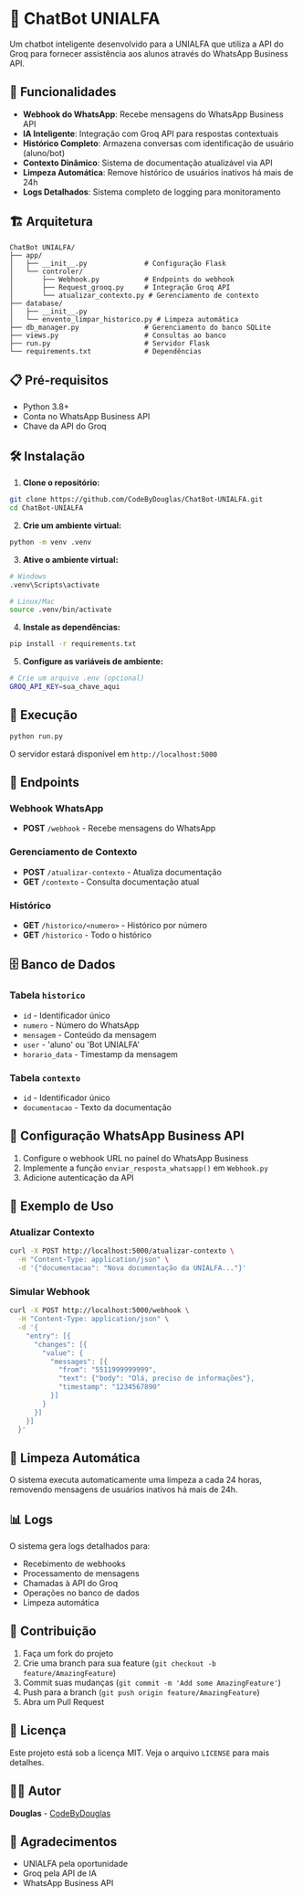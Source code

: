 # 🤖 ChatBot UNIALFA

Um chatbot inteligente desenvolvido para a UNIALFA que utiliza a API do Groq para fornecer assistência aos alunos através do WhatsApp Business API.

## 🚀 Funcionalidades

- **Webhook do WhatsApp**: Recebe mensagens do WhatsApp Business API
- **IA Inteligente**: Integração com Groq API para respostas contextuais
- **Histórico Completo**: Armazena conversas com identificação de usuário (aluno/bot)
- **Contexto Dinâmico**: Sistema de documentação atualizável via API
- **Limpeza Automática**: Remove histórico de usuários inativos há mais de 24h
- **Logs Detalhados**: Sistema completo de logging para monitoramento

## 🏗️ Arquitetura

```
ChatBot UNIALFA/
├── app/
│   ├── __init__.py              # Configuração Flask
│   └── controler/
│       ├── Webhook.py           # Endpoints do webhook
│       ├── Request_grooq.py     # Integração Groq API
│       └── atualizar_contexto.py # Gerenciamento de contexto
├── database/
│   ├── __init__.py
│   └── envento_limpar_historico.py # Limpeza automática
├── db_manager.py                # Gerenciamento do banco SQLite
├── views.py                     # Consultas ao banco
├── run.py                       # Servidor Flask
└── requirements.txt             # Dependências
```

## 📋 Pré-requisitos

- Python 3.8+
- Conta no WhatsApp Business API
- Chave da API do Groq

## 🛠️ Instalação

1. **Clone o repositório:**
```bash
git clone https://github.com/CodeByDouglas/ChatBot-UNIALFA.git
cd ChatBot-UNIALFA
```

2. **Crie um ambiente virtual:**
```bash
python -m venv .venv
```

3. **Ative o ambiente virtual:**
```bash
# Windows
.venv\Scripts\activate

# Linux/Mac
source .venv/bin/activate
```

4. **Instale as dependências:**
```bash
pip install -r requirements.txt
```

5. **Configure as variáveis de ambiente:**
```bash
# Crie um arquivo .env (opcional)
GROQ_API_KEY=sua_chave_aqui
```

## 🚀 Execução

```bash
python run.py
```

O servidor estará disponível em `http://localhost:5000`

## 📡 Endpoints

### Webhook WhatsApp
- **POST** `/webhook` - Recebe mensagens do WhatsApp

### Gerenciamento de Contexto
- **POST** `/atualizar-contexto` - Atualiza documentação
- **GET** `/contexto` - Consulta documentação atual

### Histórico
- **GET** `/historico/<numero>` - Histórico por número
- **GET** `/historico` - Todo o histórico

## 🗄️ Banco de Dados

### Tabela `historico`
- `id` - Identificador único
- `numero` - Número do WhatsApp
- `mensagem` - Conteúdo da mensagem
- `user` - 'aluno' ou 'Bot UNIALFA'
- `horario_data` - Timestamp da mensagem

### Tabela `contexto`
- `id` - Identificador único
- `documentacao` - Texto da documentação

## 🔧 Configuração WhatsApp Business API

1. Configure o webhook URL no painel do WhatsApp Business
2. Implemente a função `enviar_resposta_whatsapp()` em `Webhook.py`
3. Adicione autenticação da API

## 📝 Exemplo de Uso

### Atualizar Contexto
```bash
curl -X POST http://localhost:5000/atualizar-contexto \
  -H "Content-Type: application/json" \
  -d '{"documentacao": "Nova documentação da UNIALFA..."}'
```

### Simular Webhook
```bash
curl -X POST http://localhost:5000/webhook \
  -H "Content-Type: application/json" \
  -d '{
    "entry": [{
      "changes": [{
        "value": {
          "messages": [{
            "from": "5511999999999",
            "text": {"body": "Olá, preciso de informações"},
            "timestamp": "1234567890"
          }]
        }
      }]
    }]
  }'
```

## 🔄 Limpeza Automática

O sistema executa automaticamente uma limpeza a cada 24 horas, removendo mensagens de usuários inativos há mais de 24h.

## 📊 Logs

O sistema gera logs detalhados para:
- Recebimento de webhooks
- Processamento de mensagens
- Chamadas à API do Groq
- Operações no banco de dados
- Limpeza automática

## 🤝 Contribuição

1. Faça um fork do projeto
2. Crie uma branch para sua feature (`git checkout -b feature/AmazingFeature`)
3. Commit suas mudanças (`git commit -m 'Add some AmazingFeature'`)
4. Push para a branch (`git push origin feature/AmazingFeature`)
5. Abra um Pull Request

## 📄 Licença

Este projeto está sob a licença MIT. Veja o arquivo `LICENSE` para mais detalhes.

## 👨‍💻 Autor

**Douglas** - [CodeByDouglas](https://github.com/CodeByDouglas)

## 🙏 Agradecimentos

- UNIALFA pela oportunidade
- Groq pela API de IA
- WhatsApp Business API
